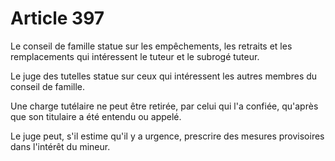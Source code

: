 # Article 397

Le conseil de famille statue sur les empêchements, les retraits et les remplacements qui intéressent le tuteur et le subrogé tuteur.

Le juge des tutelles statue sur ceux qui intéressent les autres membres du conseil de famille.

Une charge tutélaire ne peut être retirée, par celui qui l'a confiée, qu'après que son titulaire a été entendu ou appelé.

Le juge peut, s'il estime qu'il y a urgence, prescrire des mesures provisoires dans l'intérêt du mineur.
